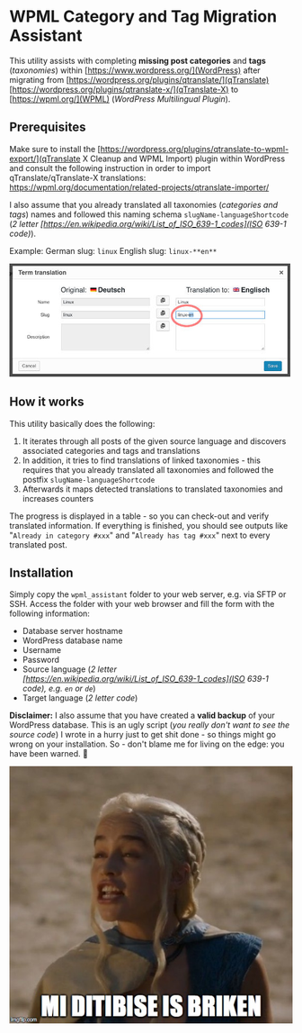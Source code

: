 # WPML Category and Tag Migration Assistant
This utility assists with completing **missing post categories** and **tags** (*taxonomies*) within [https://www.wordpress.org/](WordPress) after migrating from [https://wordpress.org/plugins/qtranslate/](qTranslate) [https://wordpress.org/plugins/qtranslate-x/](qTranslate-X) to [https://wpml.org/](WPML) (*WordPress Multilingual Plugin*).

## Prerequisites
Make sure to install the [https://wordpress.org/plugins/qtranslate-to-wpml-export/](qTranslate X Cleanup and WPML Import) plugin within WordPress and consult the following instruction in order to import qTranslate/qTranslate-X translations: https://wpml.org/documentation/related-projects/qtranslate-importer/

I also assume that you already translated all taxonomies (*categories and tags*) names and followed this naming schema ``slugName-languageShortcode`` (*2 letter [https://en.wikipedia.org/wiki/List_of_ISO_639-1_codes](ISO 639-1 code)*).

Example:
German slug: ``linux``
English slug: ``linux-**en**``

![Translation example](https://raw.githubusercontent.com/stdevel/wpml-migration-assistant/master/wpml_assistant/translation.jpg "Translation example")

## How it works
This utility basically does the following:
1. It iterates through all posts of the given source language and discovers associated categories and tags and translations
2. In addition, it tries to find translations of linked taxonomies - this requires that you already translated all taxonomies and followed the postfix ``slugName-languageShortcode``
3. Afterwards it maps detected translations to translated taxonomies and increases counters

The progress is displayed in a table - so you can check-out and verify translated information. If everything is finished, you should see outputs like "``Already in category #xxx``" and "``Already has tag #xxx``" next to every translated post.

## Installation
Simply copy the ``wpml_assistant`` folder to your web server, e.g. via SFTP or SSH. Access the folder with your web browser and fill the form with the following information:
* Database server hostname
* WordPress database name
* Username
* Password
* Source language (*2 letter [https://en.wikipedia.org/wiki/List_of_ISO_639-1_codes](ISO 639-1 code), e.g. ``en`` or ``de``*)
* Target language (*2 letter code*)

**Disclaimer:** I also assume that you have created a **valid backup** of your WordPress database. This is an ugly script (*you really don't want to see the source code*) I wrote in a hurry just to get shit done - so things might go wrong on your installation. So - don't blame me for living on the edge: you have been warned. 🤷

![My database is broken](https://raw.githubusercontent.com/stdevel/wpml-migration-assistant/master/wpml_assistant/databaenerys.jpg "My database is broken!")
